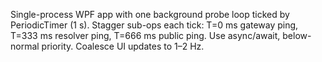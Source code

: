 Single-process WPF app with one background probe loop ticked by PeriodicTimer (1 s). Stagger sub-ops each tick: T=0 ms gateway ping, T=333 ms resolver ping, T=666 ms public ping. Use async/await, below-normal priority. Coalesce UI updates to 1–2 Hz.

